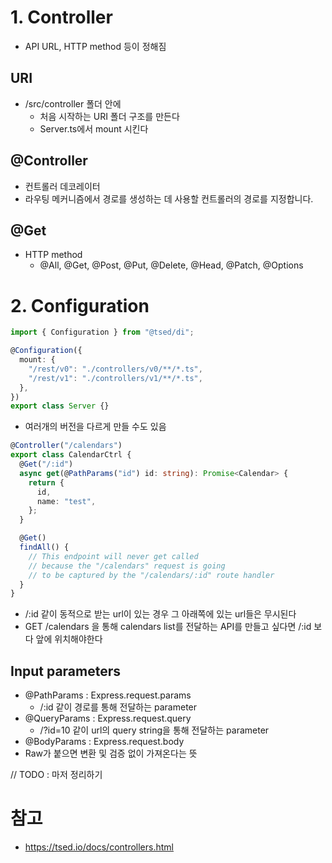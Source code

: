 # 1. Controller

- API URL, HTTP method 등이 정해짐

## URI

- /src/controller 폴더 안에
  - 처음 시작하는 URI 폴더 구조를 만든다
  - Server.ts에서 mount 시킨다

## @Controller

- 컨트롤러 데코레이터
- 라우팅 메커니즘에서 경로를 생성하는 데 사용할 컨트롤러의 경로를 지정합니다.

## @Get

- HTTP method
  - @All, @Get, @Post, @Put, @Delete, @Head, @Patch, @Options

# 2. Configuration

```ts
import { Configuration } from "@tsed/di";

@Configuration({
  mount: {
    "/rest/v0": "./controllers/v0/**/*.ts",
    "/rest/v1": "./controllers/v1/**/*.ts",
  },
})
export class Server {}
```

- 여러개의 버전을 다르게 만들 수도 있음

```ts
@Controller("/calendars")
export class CalendarCtrl {
  @Get("/:id")
  async get(@PathParams("id") id: string): Promise<Calendar> {
    return {
      id,
      name: "test",
    };
  }

  @Get()
  findAll() {
    // This endpoint will never get called
    // because the "/calendars" request is going
    // to be captured by the "/calendars/:id" route handler
  }
}
```

- /:id 같이 동적으로 받는 url이 있는 경우 그 아래쪽에 있는 url들은 무시된다
- GET /calendars 을 통해 calendars list를 전달하는 API를 만들고 싶다면
  /:id 보다 앞에 위치해야한다

## Input parameters

- @PathParams : Express.request.params
  - /:id 같이 경로를 통해 전달하는 parameter
- @QueryParams : Express.request.query
  - /?id=10 같이 url의 query string을 통해 전달하는 parameter
- @BodyParams : Express.request.body
- Raw가 붙으면 변환 및 검증 없이 가져온다는 뜻

// TODO : 마저 정리하기

# 참고

- https://tsed.io/docs/controllers.html
